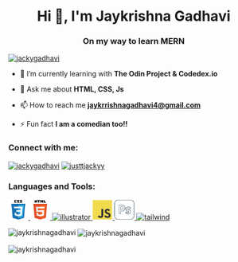 <h1 align="center">Hi 👋, I'm Jaykrishna Gadhavi</h1>
<h3 align="center">On my way to learn MERN</h3>

<p align="left"> <a href="https://twitter.com/jackygadhavi" target="blank"><img src="https://img.shields.io/twitter/follow/jackygadhavi?logo=twitter&style=for-the-badge" alt="jackygadhavi" /></a> </p>

- 🌱 I’m currently learning with **The Odin Project & Codedex.io**

- 💬 Ask me about **HTML, CSS, Js**

- 📫 How to reach me **jaykrrishnagadhavi4@gmail.com**

- ⚡ Fun fact **I am a comedian too!!**

<h3 align="left">Connect with me:</h3>
<p align="left">
<a href="https://twitter.com/jackygadhavi" target="blank"><img align="center" src="https://raw.githubusercontent.com/rahuldkjain/github-profile-readme-generator/master/src/images/icons/Social/twitter.svg" alt="jackygadhavi" height="30" width="40" /></a>
<a href="https://instagram.com/justtjackyy" target="blank"><img align="center" src="https://raw.githubusercontent.com/rahuldkjain/github-profile-readme-generator/master/src/images/icons/Social/instagram.svg" alt="justtjackyy" height="30" width="40" /></a>
</p>

<h3 align="left">Languages and Tools:</h3>
<p align="left"> <a href="https://www.w3schools.com/css/" target="_blank" rel="noreferrer"> <img src="https://raw.githubusercontent.com/devicons/devicon/master/icons/css3/css3-original-wordmark.svg" alt="css3" width="40" height="40"/> </a> <a href="https://www.w3.org/html/" target="_blank" rel="noreferrer"> <img src="https://raw.githubusercontent.com/devicons/devicon/master/icons/html5/html5-original-wordmark.svg" alt="html5" width="40" height="40"/> </a> <a href="https://www.adobe.com/in/products/illustrator.html" target="_blank" rel="noreferrer"> <img src="https://www.vectorlogo.zone/logos/adobe_illustrator/adobe_illustrator-icon.svg" alt="illustrator" width="40" height="40"/> </a> <a href="https://developer.mozilla.org/en-US/docs/Web/JavaScript" target="_blank" rel="noreferrer"> <img src="https://raw.githubusercontent.com/devicons/devicon/master/icons/javascript/javascript-original.svg" alt="javascript" width="40" height="40"/> </a> <a href="https://www.photoshop.com/en" target="_blank" rel="noreferrer"> <img src="https://raw.githubusercontent.com/devicons/devicon/master/icons/photoshop/photoshop-line.svg" alt="photoshop" width="40" height="40"/> </a> <a href="https://tailwindcss.com/" target="_blank" rel="noreferrer"> <img src="https://www.vectorlogo.zone/logos/tailwindcss/tailwindcss-icon.svg" alt="tailwind" width="40" height="40"/> </a> </p>

<p><img align="left" src="https://github-readme-stats.vercel.app/api/top-langs?username=jaykrishnagadhavi&show_icons=true&locale=en&layout=compact" alt="jaykrishnagadhavi" /></p>

<p>&nbsp;<img align="center" src="https://github-readme-stats.vercel.app/api?username=jaykrishnagadhavi&show_icons=true&locale=en" alt="jaykrishnagadhavi" /></p>

<p><img align="center" src="https://github-readme-streak-stats.herokuapp.com/?user=jaykrishnagadhavi&" alt="jaykrishnagadhavi" /></p>
